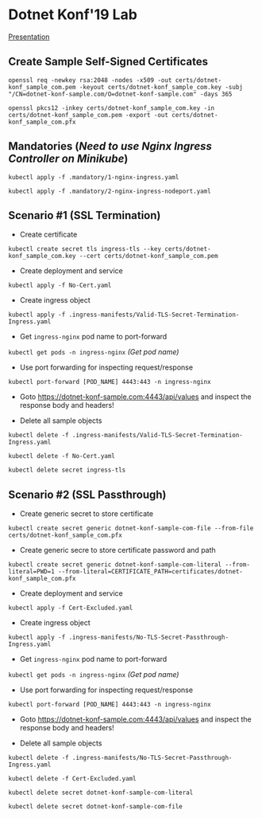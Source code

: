 # Dotnet Konf'19 Lab

[Presentation](https://speakerdeck.com/selcukusta/effecient-ways-of-implementation-secure-http-in-microservices?slide=35)

## Create Sample Self-Signed Certificates

`openssl req -newkey rsa:2048 -nodes -x509 -out certs/dotnet-konf_sample_com.pem -keyout certs/dotnet-konf_sample_com.key -subj "/CN=dotnet-konf-sample.com/O=dotnet-konf-sample.com" -days 365`

`openssl pkcs12 -inkey certs/dotnet-konf_sample_com.key -in certs/dotnet-konf_sample_com.pem -export -out certs/dotnet-konf_sample_com.pfx`

## Mandatories (_Need to use Nginx Ingress Controller on Minikube_)

`kubectl apply -f .mandatory/1-nginx-ingress.yaml`

`kubectl apply -f .mandatory/2-nginx-ingress-nodeport.yaml`

## Scenario #1 (SSL Termination)

- Create certificate

`kubectl create secret tls ingress-tls --key certs/dotnet-konf_sample_com.key --cert certs/dotnet-konf_sample_com.pem`

- Create deployment and service

`kubectl apply -f No-Cert.yaml`

- Create ingress object

`kubectl apply -f .ingress-manifests/Valid-TLS-Secret-Termination-Ingress.yaml`

- Get `ingress-nginx` pod name to port-forward

`kubectl get pods -n ingress-nginx` _(Get pod name)_

- Use port forwarding for inspecting request/response

`kubectl port-forward [POD_NAME] 4443:443 -n ingress-nginx`

- Goto https://dotnet-konf-sample.com:4443/api/values and inspect the response body and headers!

- Delete all sample objects

```
kubectl delete -f .ingress-manifests/Valid-TLS-Secret-Termination-Ingress.yaml

kubectl delete -f No-Cert.yaml

kubectl delete secret ingress-tls
```

## Scenario #2 (SSL Passthrough)

- Create generic secret to store certificate

`kubectl create secret generic dotnet-konf-sample-com-file --from-file certs/dotnet-konf_sample_com.pfx`

- Create generic secre to store certificate password and path

`kubectl create secret generic dotnet-konf-sample-com-literal --from-literal=PWD=1 --from-literal=CERTIFICATE_PATH=certificates/dotnet-konf_sample_com.pfx`

- Create deployment and service

`kubectl apply -f Cert-Excluded.yaml`

- Create ingress object

`kubectl apply -f .ingress-manifests/No-TLS-Secret-Passthrough-Ingress.yaml`

- Get `ingress-nginx` pod name to port-forward

`kubectl get pods -n ingress-nginx` _(Get pod name)_

- Use port forwarding for inspecting request/response

`kubectl port-forward [POD_NAME] 4443:443 -n ingress-nginx`

- Goto https://dotnet-konf-sample.com:4443/api/values and inspect the response body and headers!

- Delete all sample objects

```
kubectl delete -f .ingress-manifests/No-TLS-Secret-Passthrough-Ingress.yaml

kubectl delete -f Cert-Excluded.yaml

kubectl delete secret dotnet-konf-sample-com-literal

kubectl delete secret dotnet-konf-sample-com-file
```
